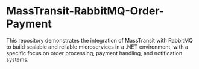 # MassTransit-RabbitMQ-Order-Payment
 This repository demonstrates the integration of MassTransit with RabbitMQ to build scalable and reliable microservices in a .NET environment, with a specific focus on order processing, payment handling, and notification systems.
